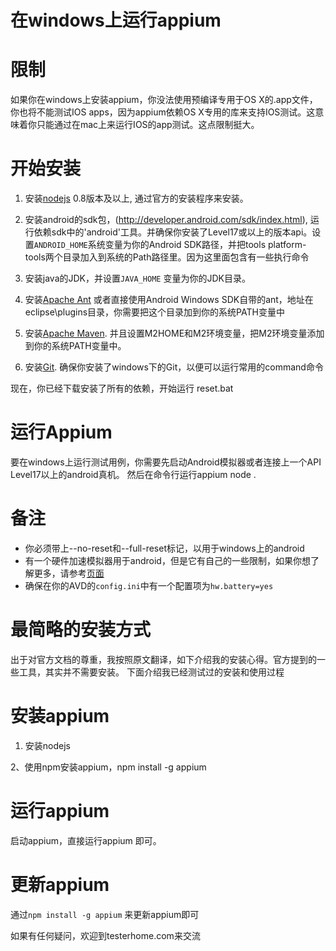 在windows上运行appium
=======================


# 限制

如果你在windows上安装appium，你没法使用预编译专用于OS X的.app文件，你也将不能测试IOS apps，因为appium依赖OS X专用的库来支持IOS测试。这意味着你只能通过在mac上来运行IOS的app测试。这点限制挺大。


# 开始安装

1. 安装[nodejs](http://nodejs.org/download/) 0.8版本及以上, 通过官方的安装程序来安装。

2. 安装android的sdk包，(http://developer.android.com/sdk/index.html), 运行依赖sdk中的'android'工具。并确保你安装了Level17或以上的版本api。设置`ANDROID_HOME`系统变量为你的Android SDK路径，并把tools platform-tools两个目录加入到系统的Path路径里。因为这里面包含有一些执行命令

3. 安装java的JDK，并设置`JAVA_HOME` 变量为你的JDK目录。


4. 安装[Apache Ant](http://ant.apache.org/bindownload.cgi)
或者直接使用Android Windows SDK自带的ant，地址在eclipse\plugins目录，你需要把这个目录加到你的系统PATH变量中

5. 安装[Apache Maven](http://maven.apache.org/download.cgi). 并且设置M2HOME和M2环境变量，把M2环境变量添加到你的系统PATH变量中。

6. 安装[Git](http://git-scm.com/download/win). 确保你安装了windows下的Git，以便可以运行常用的command命令


现在，你已经下载安装了所有的依赖，开始运行
    reset.bat

# 运行Appium

要在windows上运行测试用例，你需要先启动Android模拟器或者连接上一个API Level17以上的android真机。
然后在命令行运行appium 
    node .


# 备注
* 你必须带上--no-reset和--full-reset标记，以用于windows上的android
* 有一个硬件加速模拟器用于android，但是它有自己的一些限制，如果你想了解更多，请参考[页面](android-hax-emulator.cn)
* 确保在你的AVD的`config.ini`中有一个配置项为`hw.battery=yes` 



# 最简略的安装方式
出于对官方文档的尊重，我按照原文翻译，如下介绍我的安装心得。官方提到的一些工具，其实并不需要安装。
下面介绍我已经测试过的安装和使用过程

# 安装appium

1. 安装nodejs

2、使用npm安装appium，npm install -g appium

# 运行appium
启动appium，直接运行appium 即可。

# 更新appium
通过`npm install -g appium` 来更新appium即可


如果有任何疑问，欢迎到testerhome.com来交流
